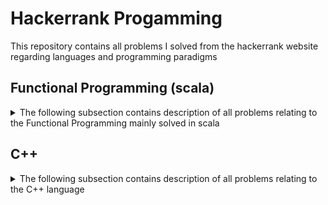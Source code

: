 # Hackerrank Progamming
This repository contains all problems I solved from the hackerrank website regarding languages and programming paradigms

## Functional Programming (scala)
<details>
<summary>The following subsection contains description of all problems relating to the Functional Programming mainly solved in scala</summary>

### Solve Me First FP
This is a Functional Programming challenge from hackerrank. The goal is simply to implement the addition of two numbers read from input.  
I solved this problem with the scala languages [Problem link](https://www.hackerrank.com/challenges/fp-solve-me-first/problem)  
As of September 1<sup>st</sup>, 2018 :
- [X] Find a first working solution on the sample input
- [X] Submitted solution. Got right
- [X] Challenge solved

### Hello World
This is a Functional Programming challenge from hackerrank. The goal is simply to implement a function that prints "Hello World".  
I solved this problem with the scala languages [Problem link](https://www.hackerrank.com/challenges/fp-hello-world/problem)  
As of September 1<sup>st</sup>, 2018 :
- [X] Find a first working solution on the sample input
- [X] Submitted solution. Got right
- [X] Challenge solved

### Hello World N Times
This is a Functional Programming challenge from hackerrank. The goal is simply to implement a function that prints "Hello World" N times with N read form the input.  
I solved this problem with the scala languages [Problem link](https://www.hackerrank.com/challenges/fp-hello-world-n-times/problem)  
As of September 1<sup>st</sup>, 2018 :
- [X] Find a first working solution on the sample input
- [X] Submitted solution. Got right
- [X] Challenge solved

### List Replication
This is a Functional Programming challenge from hackerrank. The goal is simply to implement a function that takes in an array and return a new array with each element of the original repeated n times, n passsed as an argument of the function.  
I solved this problem with the scala languages [Problem link](https://www.hackerrank.com/challenges/fp-list-replication/problem)  
As of September 14<sup>th</sup>, 2018 :
- [X] Find a first working solution on the sample input
- [X] Submitted solution. Got right
- [X] Challenge solved

### Filter Array
This is a Functional Programming challenge from hackerrank. The goal is simply to implement a function that filters out the elements that are less than a certain integer and returns a new list containing the remaining element.  
I solved this problem with the scala languages [Problem link](https://www.hackerrank.com/challenges/fp-filter-array/problem)  
As of September 14<sup>th</sup>, 2018 :
- [X] Find a first working solution on the sample input
- [X] Submitted solution. Got right
- [X] Challenge solved

### Filter Position In A List
This is a Functional Programming challenge from hackerrank. The goal is simply to implement a function that filters out the elements that at an odd index.  
I solved this problem with the scala languages [Problem link](https://www.hackerrank.com/challenges/fp-filter-positions-in-a-list/problem)  
As of October 2<sup>nd</sup>, 2018 :
- [X] Find a first working solution on the sample input
- [X] Submitted solution. Got right
- [X] Challenge solved
</details>

## C++
<details>
<summary>The following subsection contains description of all problems relating to the C++ language</summary>

### Inherited Code
This is a C++ challenge from hackerrank. The goal is to implement a BadLengthException class that inherits from exception.  
I solved this problem with the C++ languages [Problem link](https://www.hackerrank.com/challenges/inherited-code/problem)  
As of August 31<sup>st</sup>, 2018 :
- [X] Find a first working solution on the sample input
- [X] Submitted solution. Got right
- [X] Challenge solved
</details>
